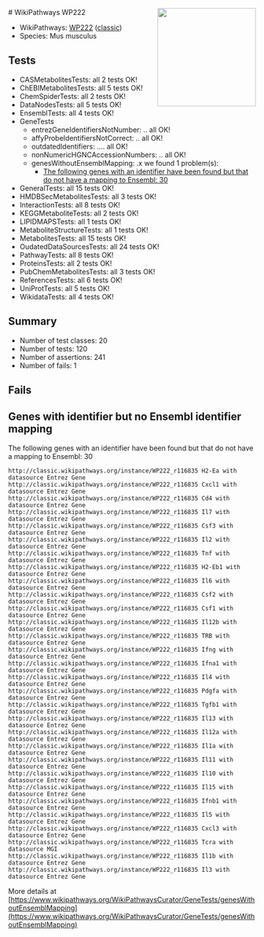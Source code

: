 <img style="float: right; width: 200px" src="https://upload.wikimedia.org/wikipedia/commons/thumb/8/83/Wplogo_with_text_500.png/640px-Wplogo_with_text_500.png" />
# WikiPathways WP222

* WikiPathways: [WP222](https://wikipathways.org/pathways/WP222) ([classic](https://classic.wikipathways.org/instance/WP222))
* Species: Mus musculus
## Tests
* CASMetabolitesTests: all 2 tests OK!
* ChEBIMetabolitesTests: all 5 tests OK!
* ChemSpiderTests: all 2 tests OK!
* DataNodesTests: all 5 tests OK!
* EnsemblTests: all 4 tests OK!
* GeneTests
    * entrezGeneIdentifiersNotNumber: .. all OK!
    * affyProbeIdentifiersNotCorrect: .. all OK!
    * outdatedIdentifiers: .... all OK!
    * nonNumericHGNCAccessionNumbers: .. all OK!
    * genesWithoutEnsemblMapping: .x we found 1 problem(s):
        * [The following genes with an identifier have been found but that do not have a mapping to Ensembl: 30](#c4e5434b)
* GeneralTests: all 15 tests OK!
* HMDBSecMetabolitesTests: all 3 tests OK!
* InteractionTests: all 8 tests OK!
* KEGGMetaboliteTests: all 2 tests OK!
* LIPIDMAPSTests: all 1 tests OK!
* MetaboliteStructureTests: all 1 tests OK!
* MetabolitesTests: all 15 tests OK!
* OudatedDataSourcesTests: all 24 tests OK!
* PathwayTests: all 8 tests OK!
* ProteinsTests: all 2 tests OK!
* PubChemMetabolitesTests: all 3 tests OK!
* ReferencesTests: all 6 tests OK!
* UniProtTests: all 5 tests OK!
* WikidataTests: all 4 tests OK!


## Summary

* Number of test classes: 20
* Number of tests: 120
* Number of assertions: 241
* Number of fails: 1

## Fails

<a name="c4e5434b" />

## Genes with identifier but no Ensembl identifier mapping

The following genes with an identifier have been found but that do not have a mapping to Ensembl: 30
```
http://classic.wikipathways.org/instance/WP222_r116835 H2-Ea with datasource Entrez Gene
http://classic.wikipathways.org/instance/WP222_r116835 Cxcl1 with datasource Entrez Gene
http://classic.wikipathways.org/instance/WP222_r116835 Cd4 with datasource Entrez Gene
http://classic.wikipathways.org/instance/WP222_r116835 Il7 with datasource Entrez Gene
http://classic.wikipathways.org/instance/WP222_r116835 Csf3 with datasource Entrez Gene
http://classic.wikipathways.org/instance/WP222_r116835 Il2 with datasource Entrez Gene
http://classic.wikipathways.org/instance/WP222_r116835 Tnf with datasource Entrez Gene
http://classic.wikipathways.org/instance/WP222_r116835 H2-Eb1 with datasource Entrez Gene
http://classic.wikipathways.org/instance/WP222_r116835 Il6 with datasource Entrez Gene
http://classic.wikipathways.org/instance/WP222_r116835 Csf2 with datasource Entrez Gene
http://classic.wikipathways.org/instance/WP222_r116835 Csf1 with datasource Entrez Gene
http://classic.wikipathways.org/instance/WP222_r116835 Il12b with datasource Entrez Gene
http://classic.wikipathways.org/instance/WP222_r116835 TRB with datasource Entrez Gene
http://classic.wikipathways.org/instance/WP222_r116835 Ifng with datasource Entrez Gene
http://classic.wikipathways.org/instance/WP222_r116835 Ifna1 with datasource Entrez Gene
http://classic.wikipathways.org/instance/WP222_r116835 Il4 with datasource Entrez Gene
http://classic.wikipathways.org/instance/WP222_r116835 Pdgfa with datasource Entrez Gene
http://classic.wikipathways.org/instance/WP222_r116835 Tgfb1 with datasource Entrez Gene
http://classic.wikipathways.org/instance/WP222_r116835 Il13 with datasource Entrez Gene
http://classic.wikipathways.org/instance/WP222_r116835 Il12a with datasource Entrez Gene
http://classic.wikipathways.org/instance/WP222_r116835 Il1a with datasource Entrez Gene
http://classic.wikipathways.org/instance/WP222_r116835 Il11 with datasource Entrez Gene
http://classic.wikipathways.org/instance/WP222_r116835 Il10 with datasource Entrez Gene
http://classic.wikipathways.org/instance/WP222_r116835 Il15 with datasource Entrez Gene
http://classic.wikipathways.org/instance/WP222_r116835 Ifnb1 with datasource Entrez Gene
http://classic.wikipathways.org/instance/WP222_r116835 Il5 with datasource Entrez Gene
http://classic.wikipathways.org/instance/WP222_r116835 Cxcl3 with datasource Entrez Gene
http://classic.wikipathways.org/instance/WP222_r116835 Tcra with datasource MGI
http://classic.wikipathways.org/instance/WP222_r116835 Il1b with datasource Entrez Gene
http://classic.wikipathways.org/instance/WP222_r116835 Il3 with datasource Entrez Gene
```

More details at [https://www.wikipathways.org/WikiPathwaysCurator/GeneTests/genesWithoutEnsemblMapping](https://www.wikipathways.org/WikiPathwaysCurator/GeneTests/genesWithoutEnsemblMapping)

